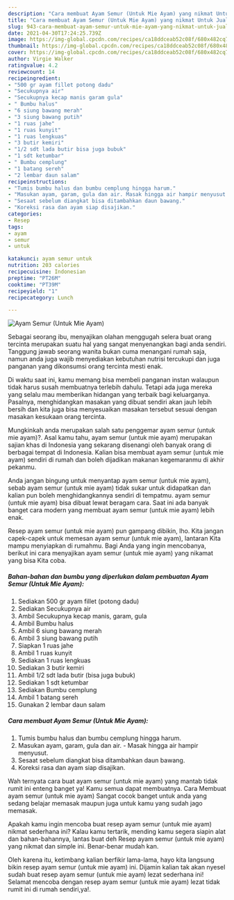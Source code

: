 ```yaml
---
description: "Cara membuat Ayam Semur (Untuk Mie Ayam) yang nikmat Untuk Jualan"
title: "Cara membuat Ayam Semur (Untuk Mie Ayam) yang nikmat Untuk Jualan"
slug: 943-cara-membuat-ayam-semur-untuk-mie-ayam-yang-nikmat-untuk-jualan
date: 2021-04-30T17:24:25.739Z
image: https://img-global.cpcdn.com/recipes/ca18ddceab52c08f/680x482cq70/ayam-semur-untuk-mie-ayam-foto-resep-utama.jpg
thumbnail: https://img-global.cpcdn.com/recipes/ca18ddceab52c08f/680x482cq70/ayam-semur-untuk-mie-ayam-foto-resep-utama.jpg
cover: https://img-global.cpcdn.com/recipes/ca18ddceab52c08f/680x482cq70/ayam-semur-untuk-mie-ayam-foto-resep-utama.jpg
author: Virgie Walker
ratingvalue: 4.2
reviewcount: 14
recipeingredient:
- "500 gr ayam fillet potong dadu"
- "Secukupnya air"
- "Secukupnya kecap manis garam gula"
- " Bumbu halus"
- "6 siung bawang merah"
- "3 siung bawang putih"
- "1 ruas jahe"
- "1 ruas kunyit"
- "1 ruas lengkuas"
- "3 butir kemiri"
- "1/2 sdt lada butir bisa juga bubuk"
- "1 sdt ketumbar"
- " Bumbu cemplung"
- "1 batang sereh"
- "2 lembar daun salam"
recipeinstructions:
- "Tumis bumbu halus dan bumbu cemplung hingga harum."
- "Masukan ayam, garam, gula dan air. Masak hingga air hampir menyusut."
- "Sesaat sebelum diangkat bisa ditambahkan daun bawang."
- "Koreksi rasa dan ayam siap disajikan."
categories:
- Resep
tags:
- ayam
- semur
- untuk

katakunci: ayam semur untuk 
nutrition: 203 calories
recipecuisine: Indonesian
preptime: "PT26M"
cooktime: "PT39M"
recipeyield: "1"
recipecategory: Lunch

---
```



![Ayam Semur (Untuk Mie Ayam)](https://img-global.cpcdn.com/recipes/ca18ddceab52c08f/680x482cq70/ayam-semur-untuk-mie-ayam-foto-resep-utama.jpg)

Sebagai seorang ibu, menyajikan olahan menggugah selera buat orang tercinta merupakan suatu hal yang sangat menyenangkan bagi anda sendiri. Tanggung jawab seorang  wanita bukan cuma menangani rumah saja, namun anda juga wajib menyediakan kebutuhan nutrisi tercukupi dan juga panganan yang dikonsumsi orang tercinta mesti enak.

Di waktu  saat ini, kamu memang bisa membeli panganan instan walaupun tidak harus susah membuatnya terlebih dahulu. Tetapi ada juga mereka yang selalu mau memberikan hidangan yang terbaik bagi keluarganya. Pasalnya, menghidangkan masakan yang dibuat sendiri akan jauh lebih bersih dan kita juga bisa menyesuaikan masakan tersebut sesuai dengan masakan kesukaan orang tercinta. 



Mungkinkah anda merupakan salah satu penggemar ayam semur (untuk mie ayam)?. Asal kamu tahu, ayam semur (untuk mie ayam) merupakan sajian khas di Indonesia yang sekarang disenangi oleh banyak orang di berbagai tempat di Indonesia. Kalian bisa membuat ayam semur (untuk mie ayam) sendiri di rumah dan boleh dijadikan makanan kegemaranmu di akhir pekanmu.

Anda jangan bingung untuk menyantap ayam semur (untuk mie ayam), sebab ayam semur (untuk mie ayam) tidak sukar untuk didapatkan dan kalian pun boleh menghidangkannya sendiri di tempatmu. ayam semur (untuk mie ayam) bisa dibuat lewat beragam cara. Saat ini ada banyak banget cara modern yang membuat ayam semur (untuk mie ayam) lebih enak.

Resep ayam semur (untuk mie ayam) pun gampang dibikin, lho. Kita jangan capek-capek untuk memesan ayam semur (untuk mie ayam), lantaran Kita mampu menyiapkan di rumahmu. Bagi Anda yang ingin mencobanya, berikut ini cara menyajikan ayam semur (untuk mie ayam) yang nikamat yang bisa Kita coba.

<!--inarticleads1-->

##### Bahan-bahan dan bumbu yang diperlukan dalam pembuatan Ayam Semur (Untuk Mie Ayam):

1. Sediakan 500 gr ayam fillet (potong dadu)
1. Sediakan Secukupnya air
1. Ambil Secukupnya kecap manis, garam, gula
1. Ambil  Bumbu halus
1. Ambil 6 siung bawang merah
1. Ambil 3 siung bawang putih
1. Siapkan 1 ruas jahe
1. Ambil 1 ruas kunyit
1. Sediakan 1 ruas lengkuas
1. Sediakan 3 butir kemiri
1. Ambil 1/2 sdt lada butir (bisa juga bubuk)
1. Sediakan 1 sdt ketumbar
1. Sediakan  Bumbu cemplung
1. Ambil 1 batang sereh
1. Gunakan 2 lembar daun salam




<!--inarticleads2-->

##### Cara membuat Ayam Semur (Untuk Mie Ayam):

1. Tumis bumbu halus dan bumbu cemplung hingga harum.
1. Masukan ayam, garam, gula dan air. - Masak hingga air hampir menyusut.
1. Sesaat sebelum diangkat bisa ditambahkan daun bawang.
1. Koreksi rasa dan ayam siap disajikan.




Wah ternyata cara buat ayam semur (untuk mie ayam) yang mantab tidak rumit ini enteng banget ya! Kamu semua dapat membuatnya. Cara Membuat ayam semur (untuk mie ayam) Sangat cocok banget untuk anda yang sedang belajar memasak maupun juga untuk kamu yang sudah jago memasak.

Apakah kamu ingin mencoba buat resep ayam semur (untuk mie ayam) nikmat sederhana ini? Kalau kamu tertarik, mending kamu segera siapin alat dan bahan-bahannya, lantas buat deh Resep ayam semur (untuk mie ayam) yang nikmat dan simple ini. Benar-benar mudah kan. 

Oleh karena itu, ketimbang kalian berfikir lama-lama, hayo kita langsung bikin resep ayam semur (untuk mie ayam) ini. Dijamin kalian tak akan nyesel sudah buat resep ayam semur (untuk mie ayam) lezat sederhana ini! Selamat mencoba dengan resep ayam semur (untuk mie ayam) lezat tidak rumit ini di rumah sendiri,ya!.

